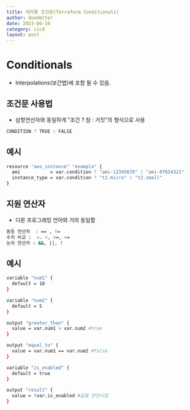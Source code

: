 ```yaml
---
title: 테라폼 조건문(Terraform Conditionals)
author: doombtter
date: 2023-06-10
category: cicd
layout: post
---
```



# Conditionals
- Interpolations(보간법)에 포함 될 수 있음.

## 조건문 사용법
- 삼항연산자와 동일하게 "조건 ? 참 : 거짓"의 형식으로 사용
``` sh
CONDITION ? TRUE : FALSE
``` 

## 예시
``` sh
resource "aws_instance" "example" {
  ami           = var.condition ? "ami-12345678" : "ami-87654321"
  instance_type = var.condition ? "t2.micro" : "t2.small"
}
``` 

## 지원 연산자
- 다른 프로그래밍 언어와 거의 동일함
``` sh
동등 연산자  : == , !=
수치 비교 :  >. <, >=, <=
논리 연산자 : &&, ||, !
```

## 예시
``` sh
variable "num1" {
  default = 10
}

variable "num2" {
  default = 5
}

output "greater_than" {
  value = var.num1 > var.num2 #true
} 

output "equal_to" {
  value = var.num1 == var.num2 #false
}

variable "is_enabled" {
  default = true
}

output "result" {
  value = !var.is_enabled #값을 반전시킴
}
```